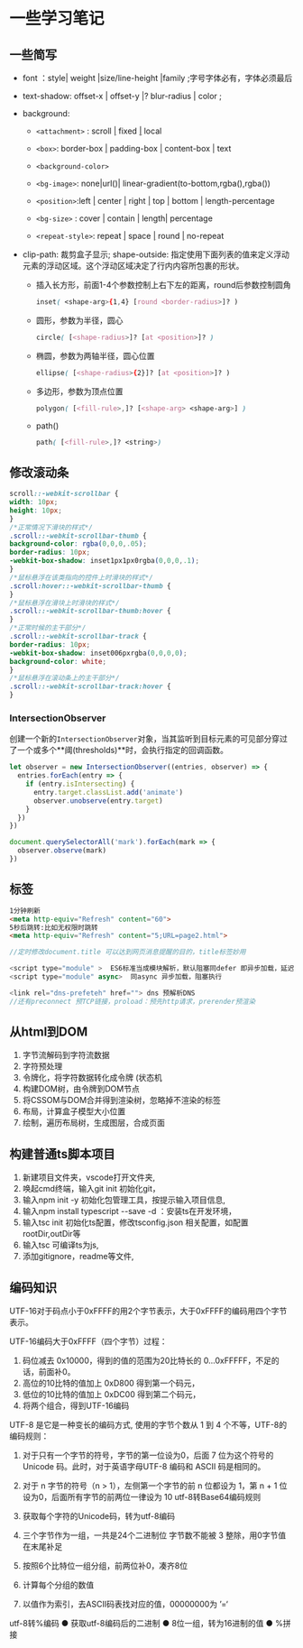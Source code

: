 # 一些学习笔记

## 一些简写

+ font ：style| weight |size/line-height |family ;字号字体必有，字体必须最后

+ text-shadow: offset-x | offset-y |? blur-radius | color ;

+ background:
  - `<attachment>` : scroll [|](https://developer.mozilla.org/zh-CN/docs/Web/CSS/Value_definition_syntax#single_bar) fixed [|](https://developer.mozilla.org/zh-CN/docs/Web/CSS/Value_definition_syntax#single_bar) local
  
  - `<box>`:  border-box [|](https://developer.mozilla.org/zh-CN/docs/Web/CSS/Value_definition_syntax#single_bar) padding-box [|](https://developer.mozilla.org/zh-CN/docs/Web/CSS/Value_definition_syntax#single_bar) content-box | text
  
  - `<background-color>`
  
  - `<bg-image>`: none|url()| linear-gradient(to-bottom,rgba(),rgba())
  
  - `<position>`:left [|](https://developer.mozilla.org/zh-CN/docs/Web/CSS/Value_definition_syntax#single_bar) center [|](https://developer.mozilla.org/zh-CN/docs/Web/CSS/Value_definition_syntax#single_bar) right [|](https://developer.mozilla.org/zh-CN/docs/Web/CSS/Value_definition_syntax#single_bar) top [|](https://developer.mozilla.org/zh-CN/docs/Web/CSS/Value_definition_syntax#single_bar) bottom | length-percentage
  
  - `<bg-size>` : cover | contain | length| percentage
  
  - `<repeat-style>`: repeat [|](https://developer.mozilla.org/zh-CN/docs/Web/CSS/Value_definition_syntax#single_bar) space [|](https://developer.mozilla.org/zh-CN/docs/Web/CSS/Value_definition_syntax#single_bar) round [|](https://developer.mozilla.org/zh-CN/docs/Web/CSS/Value_definition_syntax#single_bar) no-repeat
  
+ clip-path: 裁剪盒子显示; shape-outside: 指定使用下面列表的值来定义浮动元素的浮动区域。这个浮动区域决定了行内内容所包裹的形状。

  - 插入长方形，前面1-4个参数控制上右下左的距离，round后参数控制圆角
    
    ```css
    inset( <shape-arg>{1,4} [round <border-radius>]? )
    ```
    
  - 圆形，参数为半径，圆心
  
      ```css
      circle( [<shape-radius>]? [at <position>]? )
      ```
  
  - 椭圆，参数为两轴半径，圆心位置
  
      ```css
      ellipse( [<shape-radius>{2}]? [at <position>]? )
      ```
  
  - 多边形，参数为顶点位置
  	
  	```css
  	polygon( [<fill-rule>,]? [<shape-arg> <shape-arg>] )
  	```
  	
  - path()
  
    ```css
    path( [<fill-rule>,]? <string>)
    ```

## 修改滚动条

```css
scroll::-webkit-scrollbar {
width: 10px;
height: 10px;
}
/*正常情况下滑块的样式*/
.scroll::-webkit-scrollbar-thumb {
background-color: rgba(0,0,0,.05);
border-radius: 10px;
-webkit-box-shadow: inset1px1px0rgba(0,0,0,.1);
}
/*鼠标悬浮在该类指向的控件上时滑块的样式*/
.scroll:hover::-webkit-scrollbar-thumb {
}
/*鼠标悬浮在滑块上时滑块的样式*/
.scroll::-webkit-scrollbar-thumb:hover {
}
/*正常时候的主干部分*/
.scroll::-webkit-scrollbar-track {
border-radius: 10px;
-webkit-box-shadow: inset006pxrgba(0,0,0,0);
background-color: white;
}
/*鼠标悬浮在滚动条上的主干部分*/
.scroll::-webkit-scrollbar-track:hover {
}
```

###  IntersectionObserver

创建一个新的`IntersectionObserver`对象，当其监听到目标元素的可见部分穿过了一个或多个**阈(thresholds)**时，会执行指定的回调函数。

```js
let observer = new IntersectionObserver((entries, observer) => {
  entries.forEach(entry => {
    if (entry.isIntersecting) {
      entry.target.classList.add('animate')
      observer.unobserve(entry.target)
    }
  })
})

document.querySelectorAll('mark').forEach(mark => {
  observer.observe(mark)
})
```

## 标签

```html
1分钟刷新
<meta http-equiv="Refresh" content="60">
5秒后跳转:比如无权限时跳转
<meta http-equiv="Refresh" content="5;URL=page2.html">

```

```js
//定时修改document.title 可以达到网页消息提醒的目的，title标签妙用

<script type="module" >  ES6标准当成模块解析，默认阻塞同defer 即异步加载，延迟执行
<script type="module" async>  同async 异步加载，阻塞执行

<link rel="dns-prefeteh" href=""> dns 预解析DNS
//还有preconnect 预TCP链接，proload：预先http请求，prerender预渲染
```


## 从html到DOM

1. 字节流解码到字符流数据
2. 字符预处理
3. 令牌化，将字符数据转化成令牌 (状态机
4. 构建DOM树，由令牌到DOM节点
5. 将CSSOM与DOM合并得到渲染树，忽略掉不渲染的标签
6. 布局，计算盒子模型大小位置
7. 绘制，遍历布局树，生成图层，合成页面


## 构建普通ts脚本项目

1. 新建项目文件夹，vscode打开文件夹,
2. 唤起cmd终端，输入git init 初始化git，
3. 输入npm init -y 初始化包管理工具，按提示输入项目信息,
4. 输入npm install typescript --save -d ：安装ts在开发环境，
5. 输入tsc init 初始化ts配置，修改tsconfig.json 相关配置，如配置rootDir,outDir等
6. 输入tsc 可编译ts为js,
7. 添加gitignore，readme等文件,

## 编码知识
UTF-16对于码点小于0xFFFF的用2个字节表示，大于0xFFFF的编码用四个字节表示。

UTF-16编码大于0xFFFF（四个字节）过程：
1. 码位减去 0x10000，得到的值的范围为20比特长的 0...0xFFFFF，不足的话，前面补0。
2. 高位的10比特的值加上 0xD800 得到第一个码元，
3. 低位的10比特的值加上 0xDC00 得到第二个码元，
4. 将两个组合，得到UTF-16编码

UTF-8 是它是一种变长的编码方式, 使用的字节个数从 1 到 4 个不等，UTF-8的编码规则：

1. 对于只有一个字节的符号，字节的第一位设为0，后面 7 位为这个符号的 Unicode 码。此时，对于英语字母UTF-8 编码和 ASCII 码是相同的。
2. 对于 n 字节的符号（n > 1），左侧第一个字节的前 n 位都设为 1，第 n + 1 位设为0，后面所有字节的前两位一律设为 10
utf-8转Base64编码规则

1. 获取每个字符的Unicode码，转为utf-8编码
2. 三个字节作为一组，一共是24个二进制位
字节数不能被 3 整除，用0字节值在末尾补足
3. 按照6个比特位一组分组，前两位补0，凑齐8位
4. 计算每个分组的数值
5. 以值作为索引，去ASCII码表找对应的值，00000000为 ’=‘

utf-8转%编码
● 获取utf-8编码后的二进制
● 8位一组，转为16进制的值
● %拼接